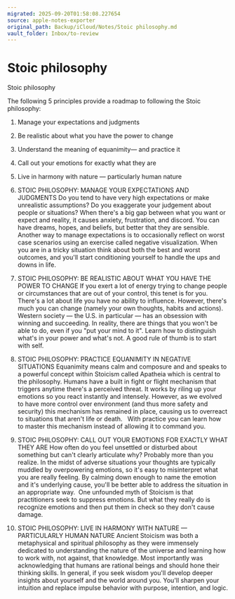 ```yaml
---
migrated: 2025-09-20T01:58:08.227654
source: apple-notes-exporter
original_path: Backup/iCloud/Notes/Stoic philosophy.md
vault_folder: Inbox/to-review
---
```

# Stoic philosophy

Stoic philosophy

The following 5 principles provide a roadmap to following the Stoic philosophy:
1. Manage your expectations and judgments
2. Be realistic about what you have the power to change
3. Understand the meaning of equanimity— and practice it
4. Call out your emotions for exactly what they are
5. Live in harmony with nature — particularly human nature

1. STOIC PHILOSOPHY: MANAGE YOUR EXPECTATIONS AND JUDGMENTS
Do you tend to have very high expectations or make unrealistic assumptions? Do you exaggerate your judgement about people or situations?
When there's a big gap between what you want or expect and reality, it causes anxiety, frustration, and discord. You can have dreams, hopes, and beliefs, but better that they are sensible.
Another way to manage expectations is to occasionally reflect on worst case scenarios using an exercise called negative visualization. 
When you are in a tricky situation think about both the best and worst outcomes, and you'll start conditioning yourself to handle the ups and downs in life.

2. STOIC PHILOSOPHY: BE REALISTIC ABOUT WHAT YOU HAVE THE POWER TO CHANGE
If you exert a lot of energy trying to change people or circumstances that are out of your control, this tenet is for you.
There's a lot about life you have no ability to influence. However, there's much you can change (namely your own thoughts, habits and actions).
Western society — the U.S. in particular — has an obsession with winning and succeeding. In reality, there are things that you won't be able to do, even if you "put your mind to it".
Learn how to distinguish what's in your power and what's not. A good rule of thumb is to start with self.

3. STOIC PHILOSOPHY: PRACTICE EQUANIMITY IN NEGATIVE SITUATIONS
Equanimity means calm and composure and and speaks to a powerful concept within Stoicism called Apatheia which is central to the philosophy.
Humans have a built in fight or flight mechanism that triggers anytime there's a perceived threat. It works by riling up your emotions so you react instantly and intensely.
However, as we evolved to have more control over environment (and thus more safety and security) this mechanism has remained in place, causing us to overreact to situations that aren't life or death.  
With practice you can learn how to master this mechanism instead of allowing it to command you.

4. STOIC PHILOSOPHY: CALL OUT YOUR EMOTIONS FOR EXACTLY WHAT THEY ARE
How often do you feel unsettled or disturbed about something but can't clearly articulate why? Probably more than you realize.
In the midst of adverse situations your thoughts are typically muddled by overpowering emotions, so it's easy to misinterpret what you are really feeling.
By calming down enough to name the emotion and it's underlying cause, you'll be better able to address the situation in an appropriate way. 
One unfounded myth of Stoicism is that practitioners seek to suppress emotions. But what they really do is recognize emotions and then put them in check so they don't cause damage.

5. STOIC PHILOSOPHY: LIVE IN HARMONY WITH NATURE — PARTICULARLY HUMAN NATURE
Ancient Stoicism was both a metaphysical and spiritual philosophy as they were immensely dedicated to understanding the nature of the universe and learning how to work with, not against, that knowledge.
Most importantly was acknowledging that humans are rational beings and should hone their thinking skills.
In general, if you seek wisdom you'll develop deeper insights about yourself and the world around you. You'll sharpen your intuition and replace impulse behavior with purpose, intention, and logic.
